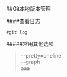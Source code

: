 ##Git本地版本管理

####查看日志
```git
#git log
```
#####常用其他选项
> --pretty=oneline <br />
> --graph <br />
> aaa <br />


